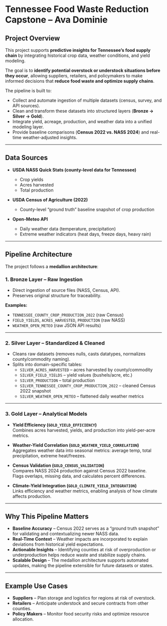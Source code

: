 # Tennessee Food Waste Reduction Capstone – Ava Dominie

## Project Overview  
This project supports **predictive insights for Tennessee’s food supply chain** by integrating historical crop data, weather conditions, and yield modeling.  

The goal is to **identify potential overstock or understock situations before they occur**, allowing suppliers, retailers, and policymakers to make informed decisions that **reduce food waste and optimize supply chains**.  

The pipeline is built to:  
- Collect and automate ingestion of multiple datasets (census, survey, and API sources).  
- Clean and transform these datasets into structured layers (**Bronze → Silver → Gold**).  
- Integrate yield, acreage, production, and weather data into a unified modeling layer.  
- Provide baseline comparisons (**Census 2022 vs. NASS 2024**) and real-time weather-adjusted insights.  

---

## Data Sources  
- **USDA NASS Quick Stats (county-level data for Tennessee)**  
  - Crop yields  
  - Acres harvested  
  - Total production  

- **USDA Census of Agriculture (2022)**  
  - County-level “ground truth” baseline snapshot of crop production  

- **Open-Meteo API**  
  - Daily weather data (temperature, precipitation)  
  - Extreme weather indicators (heat days, freeze days, heavy rain)  

---

## Pipeline Architecture  

The project follows a **medallion architecture**:  

### 1. Bronze Layer – Raw Ingestion  
- Direct ingestion of source files (NASS, Census, API).  
- Preserves original structure for traceability.  

**Examples:**  
- `TENNESSEE_COUNTY_CROP_PRODUCTION_2022` (raw Census)  
- `FIELD_YIELDS`, `ACRES_HARVESTED`, `PRODUCTION` (raw NASS)  
- `WEATHER_OPEN_METEO` (raw JSON API results)  

---

### 2. Silver Layer – Standardized & Cleaned  
- Cleans raw datasets (removes nulls, casts datatypes, normalizes county/commodity naming).  
- Splits into domain-specific tables:  
  - `SILVER_ACRES_HARVESTED` – acres harvested by county/commodity  
  - `SILVER_FIELD_YIELDS` – yield values (bushels/acre, etc.)  
  - `SILVER_PRODUCTION` – total production  
  - `SILVER_TENNESSEE_COUNTY_CROP_PRODUCTION_2022` – cleaned Census 2022 snapshot  
  - `SILVER_WEATHER_OPEN_METEO` – flattened daily weather metrics  

---

### 3. Gold Layer – Analytical Models  
- **Yield Efficiency (`GOLD_YIELD_EFFICIENCY`)**  
  Combines acres harvested, yields, and production into yield-per-acre metrics.  

- **Weather-Yield Correlation (`GOLD_WEATHER_YIELD_CORRELATION`)**  
  Aggregates weather data into seasonal metrics: average temp, total precipitation, extreme heat/freezes.  

- **Census Validation (`GOLD_CENSUS_VALIDATION`)**  
  Compares NASS 2024 production against Census 2022 baseline.  
  Flags overlaps, missing data, and calculates percent differences.  

- **Climate-Yield Integration (`GOLD_CLIMATE_YIELD_INTEGRATION`)**  
  Links efficiency and weather metrics, enabling analysis of how climate affects production.  

---

## Why This Pipeline Matters  
- **Baseline Accuracy** – Census 2022 serves as a “ground truth snapshot” for validating and contextualizing newer NASS data.  
- **Real-Time Context** – Weather impacts are incorporated to explain deviations from historical yield expectations.  
- **Actionable Insights** – Identifying counties at risk of overproduction or underproduction helps reduce waste and stabilize supply chains.  
- **Scalable Design** – The medallion architecture supports automated updates, making the pipeline extensible for future datasets or states.  

---

## Example Use Cases  
- **Suppliers** – Plan storage and logistics for regions at risk of overstock.  
- **Retailers** – Anticipate understock and secure contracts from other counties.  
- **Policy Makers** – Monitor food security risks and optimize resource allocation.